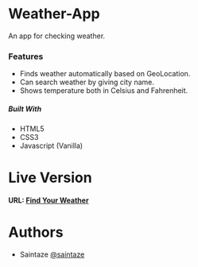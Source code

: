 # Weather-App
An app for checking weather. 

### Features
+ Finds weather automatically based on GeoLocation.
+ Can search weather by giving city name.
+ Shows temperature both in Celsius and Fahrenheit.

##### Built With
+ HTML5
+ CSS3
+ Javascript (Vanilla)

# Live Version
#### URL: [Find Your Weather](https://saintaze.github.io/Weather-App/)

# Authors
+ Saintaze [@saintaze](https://github.com/saintaze/)


